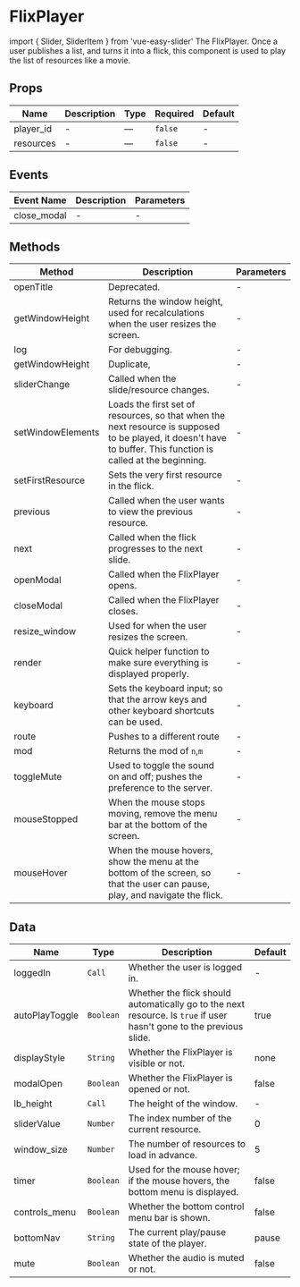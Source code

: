 # FlixPlayer

import { Slider, SliderItem } from 'vue-easy-slider' The FlixPlayer. Once a user publishes a list, and turns it into a flick, this component is used to play the list of resources like a movie.

## Props

<!-- @vuese:FlixPlayer:props:start -->
|Name|Description|Type|Required|Default|
|---|---|---|---|---|
|player_id|-|—|`false`|-|
|resources|-|—|`false`|-|

<!-- @vuese:FlixPlayer:props:end -->


## Events

<!-- @vuese:FlixPlayer:events:start -->
|Event Name|Description|Parameters|
|---|---|---|
|close_modal|-|-|

<!-- @vuese:FlixPlayer:events:end -->


## Methods

<!-- @vuese:FlixPlayer:methods:start -->
|Method|Description|Parameters|
|---|---|---|
|openTitle|Deprecated.|-|
|getWindowHeight|Returns the window height, used for recalculations when the user resizes the screen.|-|
|log|For debugging.|-|
|getWindowHeight|Duplicate,|-|
|sliderChange|Called when the slide/resource changes.|-|
|setWindowElements|Loads the first set of resources, so that when the next resource is supposed to be played, it doesn't have to buffer. This function is called at the beginning.|-|
|setFirstResource|Sets the very first resource in the flick.|-|
|previous|Called when the user wants to view the previous resource.|-|
|next|Called when the flick progresses to the next slide.|-|
|openModal|Called when the FlixPlayer opens.|-|
|closeModal|Called when the FlixPlayer closes.|-|
|resize_window|Used for when the user resizes the screen.|-|
|render|Quick helper function to make sure everything is displayed properly.|-|
|keyboard|Sets the keyboard input; so that the arrow keys and other keyboard shortcuts can be used.|-|
|route|Pushes to a different route|-|
|mod|Returns the mod of `n`,`m`|-|
|toggleMute|Used to toggle the sound on and off; pushes the preference to the server.|-|
|mouseStopped|When the mouse stops moving, remove the menu bar at the bottom of the screen.|-|
|mouseHover|When the mouse hovers, show the menu at the bottom of the screen, so that the user can pause, play, and navigate the flick.|-|

<!-- @vuese:FlixPlayer:methods:end -->


## Data

<!-- @vuese:FlixPlayer:data:start -->
|Name|Type|Description|Default|
|---|---|---|---|
|loggedIn|`Call`|Whether the user is logged in.|-|
|autoPlayToggle|`Boolean`|Whether the flick should automatically go to the next resource. Is `true` if user hasn't gone to the previous slide.|true|
|displayStyle|`String`|Whether the FlixPlayer is visible or not.|none|
|modalOpen|`Boolean`|Whether the FlixPlayer is opened or not.|false|
|lb_height|`Call`|The height of the window.|-|
|sliderValue|`Number`|The index number of the current resource.|0|
|window_size|`Number`|The number of resources to load in advance.|5|
|timer|`Boolean`|Used for the mouse hover; if the mouse hovers, the bottom menu is displayed.|false|
|controls_menu|`Boolean`|Whether the bottom control menu bar is shown.|false|
|bottomNav|`String`|The current play/pause state of the player.|pause|
|mute|`Boolean`|Whether the audio is muted or not.|false|

<!-- @vuese:FlixPlayer:data:end -->


